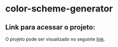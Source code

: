 # color-scheme-generator

## Link para acessar o projeto:
O projeto pode ser visualizado no seguinte [link](https://dancing-chebakia-dba8a6.netlify.app/).
